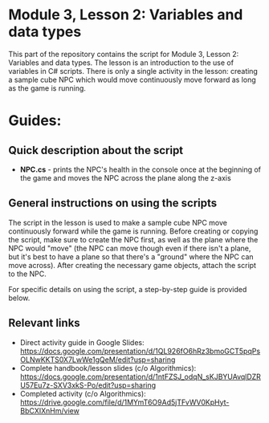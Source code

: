 # Module 3, Lesson 2: Variables and data types

This part of the repository contains the script for Module 3, Lesson 2: Variables and data types. The lesson is an introduction to the use of variables in C# scripts. There is only a single activity in the lesson: creating a sample cube NPC which would move continuously move forward as long as the game is running.

# Guides:

## Quick description about the script

* <b>NPC.cs</b> - prints the NPC's health in the console once at the beginning of the game and moves the NPC across the plane along the z-axis

## General instructions on using the scripts

The script in the lesson is used to make a sample cube NPC move continuously forward while the game is running. Before creating or copying the script, make sure to create the NPC first, as well as the plane where the NPC would "move" (the NPC can move though even if there isn't a plane, but it's best to have a plane so that there's a "ground" where the NPC can move across). After creating the necessary game objects, attach the script to the NPC.

For specific details on using the script, a step-by-step guide is provided below.

## Relevant links

* Direct activity guide in Google Slides: https://docs.google.com/presentation/d/1QL926fO6hRz3bmoGCT5pqPsOLNwKKTS0X7LwWe1gQeM/edit?usp=sharing
* Complete handbook/lesson slides (c/o Algorithmics): https://docs.google.com/presentation/d/1ntFZSJ_odqN_sKJBYUAvqlDZRU57Eu7z-SXV3xkS-Po/edit?usp=sharing
* Completed activity (c/o Algorithmics): https://drive.google.com/file/d/1MYmT6O9Ad5jTFvWV0KpHyt-BbCXIXnHm/view
